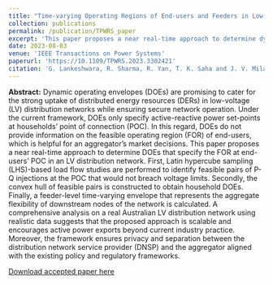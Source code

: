 ```yaml
---
title: "Time-varying Operating Regions of End-users and Feeders in Low-voltage Distribution Networks"
collection: publications
permalink: /publication/TPWRS_paper
excerpt: 'This paper proposes a near real-time approach to determine dynamic operating envelopes that specify the feasible operating regions at end-users’ POC in an LV distribution network.'
date: 2023-08-03
venue: 'IEEE Transactions on Power Systems'
paperurl: 'https://10.1109/TPWRS.2023.3302421'
citation: 'G. Lankeshwara, R. Sharma, R. Yan, T. K. Saha and J. V. Milanovic, 2023. &quot;Time-varying Operating Regions of End-users and Feeders in Low-voltage Distribution Networks,&quot; <i>IEEE Transactions on Smart Grids</i>, 2023, doi:10.1109/TPWRS.2023.3302421'
---
```


**Abstract:** Dynamic operating envelopes (DOEs) are promising to cater for the strong uptake of distributed energy resources (DERs) in low-voltage (LV) distribution networks while ensuring secure network operation. Under the current framework, DOEs only specify active-reactive power set-points at households’ point of connection (POC). In this regard, DOEs do not provide information on the feasible operating region (FOR) of end-users, which is helpful for an aggregator’s market decisions. This paper proposes a near real-time approach to determine DOEs that specify the FOR at end-users’ POC in an LV distribution network. First, Latin hypercube sampling (LHS)-based load flow studies are performed to identify feasible pairs of P-Q injections at the POC that would not breach voltage limits. Secondly, the convex hull of feasible pairs is constructed to obtain household DOEs. Finally, a feeder-level time-varying envelope that represents the aggregate flexibility of downstream nodes of the network is calculated. A comprehensive analysis on a real Australian LV distribution network using realistic data suggests that the proposed approach is scalable and encourages active power exports beyond current industry practice. Moreover, the framework ensures privacy and separation between the distribution network service provider (DNSP) and the aggregator aligned with the existing policy and regulatory frameworks.

[Download accepted paper here](https://gayanlanke.github.io/files/TPWRS_2023_accepted_paper.pdf)

